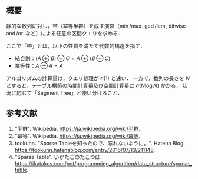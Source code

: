 ## 概要

静的な数列に対し，帯（冪等半群）を成す演算（$\min$/$\max, \gcd$/$\operatorname{lcm}, \operatorname{bitwise-and}$/$\operatorname{or}$ など）による任意の区間クエリを求める．

ここで「帯」とは，以下の性質を満たす代数的構造を指す．

- 結合則：$(A \oplus B) \oplus C = A \oplus (B \oplus C)$
- 冪等性：$A \oplus A = A$

アルゴリズムの計算量は，クエリ処理が $\mathcal{O}(1)$ と速い．
一方で，数列の長さを $N$ とすると，テーブル構築の時間計算量及び空間計算量に $\mathcal{O}(N \log N)$ かかる．
状況に応じて「Segment Tree」と使い分けること．


## 参考文献

1. "半群". Wikipedia. <https://ja.wikipedia.org/wiki/半群>.
1. "冪等". Wikipedia. <https://ja.wikipedia.org/wiki/冪等>.
1. tookunn. "Sparse Tableを知ったので、忘れないように。". Hatena Blog. <https://tookunn.hatenablog.com/entry/2016/07/13/211148>.
1. "Sparse Table". いかたこのたこつぼ. <https://ikatakos.com/pot/programming_algorithm/data_structure/sparse_table>.
